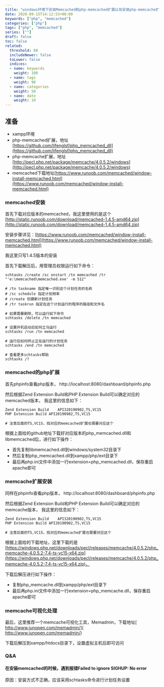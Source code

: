 ```yaml
---
title: "windows环境下安装Memcached和php-memcached扩展以及安装php-memcache扩展"
date: 2020-09-15T14:12:53+08:00
keywords: ["php", "memcached"]
categories: ["php"]
tags: ["php", "memcached"]
series: [""]
draft: false
toc: false
related:
  threshold: 80
  includeNewer: false
  toLower: false
  indices:
  - name: keywords
    weight: 100
  - name: tags
    weight: 90
  - name: categories
    weight: 50
  - name: date
    weight: 10
---
```


## 准备
- xampp环境
- php-memcached扩展，地址[https://github.com/lifenglsf/php_memcached_dll](https://github.com/lifenglsf/php_memcached_dll)
- php-memcache扩展，地址[http://pecl.php.net/package/memcache/4.0.5.2/windows](http://pecl.php.net/package/memcache/4.0.5.2/windows)
- memcached下载地址[https://www.runoob.com/memcached/window-install-memcached.html](https://www.runoob.com/memcached/window-install-memcached.html)

### memcached安装
首先下载对应版本的memcached，我这里使用的是这个[http://static.runoob.com/download/memcached-1.4.5-amd64.zip](http://static.runoob.com/download/memcached-1.4.5-amd64.zip)

安装步骤详见：[https://www.runoob.com/memcached/window-install-memcached.html](https://www.runoob.com/memcached/window-install-memcached.html)

我这里只写1.4.5版本的安装

首先下载解压后，用管理员权限运行如下命令：
```shell script
schtasks /create /sc onstart /tn memcached /tr "'e:\memcached\memcached.exe' -m 512"

# /tn taskname 指定唯一识别这个计划任务的名称
# /sc schedule 指定计划频率
# /create 创建新计划任务
# /tr taskrun 指定在这个计划运行的程序的路径和文件名

# 如果需要删除，可以运行如下命令
schtasks /delete /tn memcached

# 设置开机启动后如何立马运行
schtasks /run /tn memcached

# 运行后如何终止正在运行的计划任务
schtasks /end /tn memcached

# 查看更多schtasks帮助
schtasks /?
```

### memcached的php扩展
首先phpinfo查看php版本，
http://localhost:8080/dashboard/phpinfo.php

然后根据Zend Extension Build和PHP Extension Build可以确定对应的memcached版本，
我这里的信息如下：
```shell script
Zend Extension Build	API320190902,TS,VC15
PHP Extension Build	API20190902,TS,VC15

# 注意后面的TS,VC15，找对应的memcached扩展也需要对应这个

```
根据上面给的github地址下载好对应版本的php_memcached.dll和libmemcached后，进行如下操作：

- 首先复制libmemcached.dll到windows/system32目录下
- 然后复制php_memcached.dll到xampp/php/ext目录下
- 最后再php.ini文件中添加一行extension=php_memcached.dll，保存重启apache即可

### memcache扩展安装
同样在phpinfo查看php版本，
http://localhost:8080/dashboard/phpinfo.php

然后根据Zend Extension Build和PHP Extension Build可以确定对应的memcache版本，
我这里的信息如下：
```shell script
Zend Extension Build	API320190902,TS,VC15
PHP Extension Build	API20190902,TS,VC15

# 注意后面的TS,VC15，找对应的memcache扩展也需要对应这个

```
根据上面给的下载地址，这里下载的是
[https://windows.php.net/downloads/pecl/releases/memcache/4.0.5.2/php_memcache-4.0.5.2-7.4-ts-vc15-x64.zip](https://windows.php.net/downloads/pecl/releases/memcache/4.0.5.2/php_memcache-4.0.5.2-7.4-ts-vc15-x64.zip)，

下载后解压进行如下操作：

- 复制php_memcache.dll到xampp/php/ext目录下
- 最后再php.ini文件中添加一行extension=php_memcache.dll，保存重启apache即可


### memcache可视化处理
最后，这里推荐一个memcache可视化工具，Memadmin，下载地址[ http://www.junopen.com/memadmin/]( http://www.junopen.com/memadmin/)

下载后解压到xampp/htdocs目录下，设置虚拟主机后即可访问


### Q&A
#### 在安装memcached的时候，遇到报错Failed to ignore SIGHUP: No error
原因：安装方式不正确，应该采用schtasks命令进行计划任务设置




